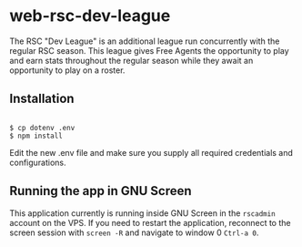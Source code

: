 # web-rsc-dev-league
The RSC "Dev League" is an additional league run concurrently with the regular RSC season. This league gives Free Agents the opportunity to play and earn stats throughout the regular season while they await an opportunity to play on a roster.

## Installation

```console

$ cp dotenv .env
$ npm install
```

Edit the new .env file and make sure you supply all required credentials and configurations.

## Running the app in GNU Screen

This application currently is running inside GNU Screen in the `rscadmin` account on the VPS. If you need to restart the application,
reconnect to the screen session with `screen -R` and navigate to window 0 `Ctrl-a 0`. 